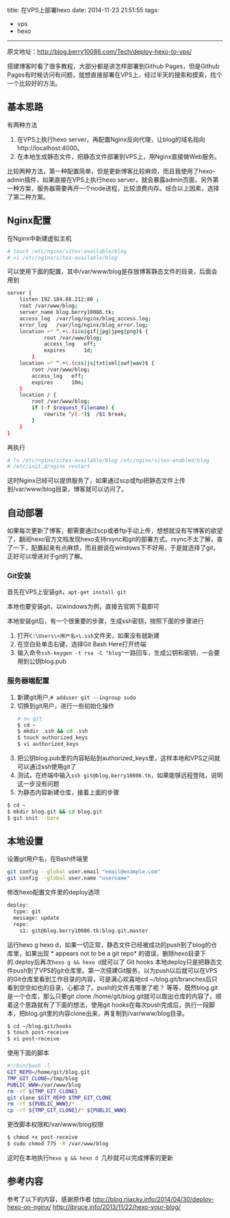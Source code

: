 title: 在VPS上部署hexo
date: 2014-11-23 21:51:55
tags:
- vps
- hexo
  
---

原文地址：http://blog.berry10086.com/Tech/deploy-hexo-to-vps/

搭建博客时看了很多教程，大部分都是讲怎样部署到Github Pages，但是Github Pages有时候访问有问题，就想直接部署在VPS上，经过半天的搜索和摸索，找个一个比较好的方法。

## 基本思路 

有两种方法

1. 在VPS上执行hexo server，再配置Nginx反向代理，让blog的域名指向http://localhost:4000。
2. 在本地生成静态文件，把静态文件部署到VPS上，用Nginx直接做Web服务。

比较两种方法，第一种配置简单，但是更新博客比较麻烦，而且我使用了hexo-admin插件，如果直接在VPS上执行hexo server，就会暴露admin页面，另外第一种方案，服务器需要再开一个node进程，比较浪费内存。综合以上因素，选择了第二种方案。

## Nginx配置

在Nginx中新建虚拟主机

```bash
# touch /etc/nginx/sites-available/blog
# vi /etc/nginx/sites-available/blog
```

可以使用下面的配置，其中/var/www/blog是存放博客静态文件的目录，后面会用到

```bash
server {                                                                               
    listen 192.184.88.212:80 ;                                                                                               
    root /var/www/blog;                                                        
    server_name blog.berry10086.tk;                                                 
    access_log  /var/log/nginx/blog_access.log;                                    
    error_log   /var/log/nginx/blog_error.log;                                            
    location ~* ^.+\.(ico|gif|jpg|jpeg|png)$ {                            
            root /var/www/blog;                                    
            access_log   off;                 
            expires      1d;                            
        }                                                                              
    location ~* ^.+\.(css|js|txt|xml|swf|wav)$ {                                   
        root /var/www/blog;                                                        
        access_log   off;                                                          
        expires      10m;                                                          
    }                                                                              
    location / {                                                                   
        root /var/www/blog;                                                
        if (-f $request_filename) {                                            
            rewrite ^/(.*)$  /$1 break;                                    
        }                                                                      
    }                                                                              
}
```
再执行
```bash
# ln /etc/nginx/sites-available/blog /etc/nginx/sites-enabled/blog
# /etc/init.d/nginx restart
```
这时Nginx已经可以提供服务了，如果通过scp或ftp把静态文件上传到/var/www/blog目录，博客就可以访问了。
## 自动部署
如果每次更新了博客，都需要通过scp或者ftp手动上传，想想就没有写博客的欲望了，翻阅hexo官方文档发现hexo支持rsync和git的部署方式。rsync不太了解，查了一下，配置起来有点麻烦，而且据说在windows下不好用，于是就选择了git，正好可以增进对于git的了解。
### Git安装
首先在VPS上安装git，`apt-get install git`

本地也要安装git，以windows为例，直接去官网下载即可

本地安装git后，有一个很重要的步骤，生成ssh密钥，按照下面的步骤进行

1. 打开`C:\Users\<用户名>\.ssh`文件夹，如果没有就新建
2. 在空白处单击右键，选择Git Bash Here打开终端
3. 输入命令`ssh-keygen -t rsa -C "blog"`一路回车，生成公钥和密钥，一会要用到公钥blog.pub

### 服务器端配置
1. 新建git用户,`# adduser git --ingroup sudo`
2. 切换到git用户，进行一些初始化操作
	```bash
	# su git
	$ cd ~
	$ mkdir .ssh && cd .ssh
	$ touch authorized_keys
	$ vi authorized_keys
	```
3. 把公钥blog.pub里的内容粘贴到authorized_keys里，这样本地和VPS之间就可以通过ssh使用git了
4. 测试，在终端中输入`ssh git@blog.berry10086.tk`，如果能够远程登陆，说明这一步没有问题
5. 为静态内容新建仓库，接着上面的步骤
```bash
$ cd ~ 
$ mkdir blog.git && cd blog.git
$ git init --bare
```
## 本地设置
设置git用户名，在Bash终端里
```bash
git config --global user.email "email@example.com"
git config --global user.name "username"
```
修改hexo配置文件里的deploy选项
```bash
deploy:
  type: git
  message: update
  repo:
    s1: git@blog.berry10086.tk:blog.git,master
 ```
运行hexo g hexo d，如果一切正常，静态文件已经被成功的push到了blog的仓库里，如果出现 * appears not to be a git repo* 的错误，删除hexo目录下的.deploy后再次`hexo g && hexo d`就可以了
Git hooks
本地deploy只是把静态文件push到了VPS的git仓库里。第一次搭建Git服务，以为push以后就可以在VPS的Git仓库里看到工作目录的内容，可是满心欢喜地cd ~/blog.git/branches后只看到空空如也的目录，心都凉了。push的文件去哪里了呢？
等等，既然blog.git是一个仓库，那么只要git clone /home/git/blog.git就可以取出仓库的内容了。顺着这个思路就有了下面的想法，使用git hooks在每次push完成后，执行一段脚本，把blog.git里的内容clone出来，再复制到/var/www/blog目录。
```bash
$ cd ~/blog.git/hooks
$ touch post-receive
$ vi post-receive
```
使用下面的脚本
```bash
#!/bin/bash -l
GIT_REPO=/home/git/blog.git
TMP_GIT_CLONE=/tmp/blog
PUBLIC_WWW=/var/www/blog
rm -rf ${TMP_GIT_CLONE}
git clone $GIT_REPO $TMP_GIT_CLONE
rm -rf ${PUBLIC_WWW}/*
cp -rf ${TMP_GIT_CLONE}/* ${PUBLIC_WWW}
```
更改脚本权限和/var/www/blog权限
```bash
$ chmod +x post-receive
$ sudo chmod 775 -R /var/www/blog
```
这时在本地执行`hexo g && hexo d `几秒就可以完成博客的更新
## 参考内容
参考了以下的内容，感谢原作者
http://blog.rjjacky.info/2014/04/30/deploy-hexo-on-nginx/
http://ibruce.info/2013/11/22/hexo-your-blog/
